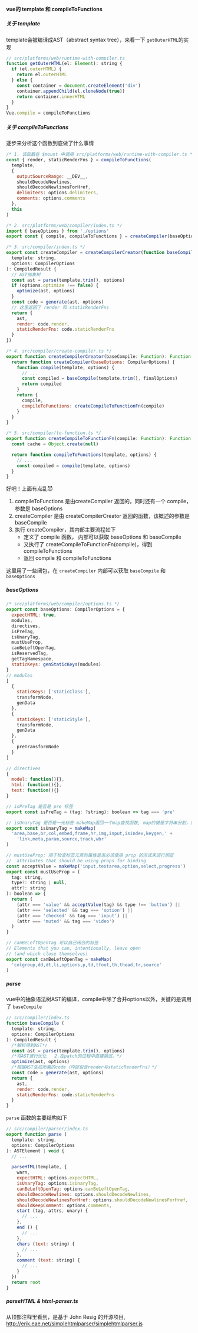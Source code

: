 #### vue的 template 和 compileToFunctions
##### 关于 template
template会被编译成AST（abstract syntax tree），来看一下 `getOuterHTML`的实现

```js
// src/platforms/web/runtime-with-compiler.ts
function getOuterHTML(el: Element): string {
  if (el.outerHTML) {
    return el.outerHTML
  } else {
    const container = document.createElement('div')
    container.appendChild(el.cloneNode(true))
    return container.innerHTML
  }
}
Vue.compile = compileToFunctions
```

##### 关于 compileToFunctions
逐步来分析这个函数到底做了什么事情
```js
/* 1. 该函数在 $mount 中调用 src/platforms/web/runtime-with-compiler.ts */
const { render, staticRenderFns } = compileToFunctions(
  template,
  {
    outputSourceRange: __DEV__,
    shouldDecodeNewlines,
    shouldDecodeNewlinesForHref,
    delimiters: options.delimiters,
    comments: options.comments
  },
  this
)

/* 2. src/platforms/web/compiler/index.ts */
import { baseOptions } from './options'
export const { compile, compileToFunctions } = createCompiler(baseOptions)

/* 3. src/compiler/index.ts */
export const createCompiler = createCompilerCreator(function baseCompile(
  template: string,
  options: CompilerOptions
): CompiledResult {
  // AST抽象树
  const ast = parse(template.trim(), options)
  if (options.optimize !== false) {
    optimize(ast, options)
  }
  const code = generate(ast, options)
  // 这里返回了 render 和 staticRenderFns
  return {
    ast,
    render: code.render,
    staticRenderFns: code.staticRenderFns
  }
})

/* 4. src/compiler/create-compiler.ts */
export function createCompilerCreator(baseCompile: Function): Function {
  return function createCompiler(baseOptions: CompilerOptions) {
    function compile(template, options) {
      // ...
      const compiled = baseCompile(template.trim(), finalOptions)
      return compiled
    }
    return {
      compile,
      compileToFunctions: createCompileToFunctionFn(compile)
    }
  }
}

/* 5. src/compiler/to-function.ts */
export function createCompileToFunctionFn(compile: Function): Function {
  const cache = Object.create(null)

  return function compileToFunctions(template, options) {
    // ...
    const compiled = compile(template, options)
  }
}

```
好吧！上面有点乱😈
1. compileToFunctions 是由createCompiler 返回的，同时还有一个 compile， 参数是 baseOptions
2. createCompiler 是由 createCompilerCreator 返回的函数，该概述的参数是 baseCompile
3. 执行 createCompiler，其内部主要流程如下
    - 定义了 compile 函数， 内部可以获取 baseOptions 和 baseCompile
    - 又执行了 createCompileToFunctionFn(compile)，得到compileToFunctions
    - 返回 compile 和 compileToFunctions

这里用了一些闭包，在 `createCompiler` 内部可以获取 `baseCompile` 和 `baseOptions`

##### baseOptions

```js
/* src/platforms/web/compiler/options.ts */
export const baseOptions: CompilerOptions = {
  expectHTML: true,
  modules,
  directives,
  isPreTag,
  isUnaryTag,
  mustUseProp,
  canBeLeftOpenTag,
  isReservedTag,
  getTagNamespace,
  staticKeys: genStaticKeys(modules)
}
// modules
[
  {
    staticKeys: ['staticClass'],
    transformNode,
    genData
  },
  {
    staticKeys: ['staticStyle'],
    transformNode,
    genData
  },
  {
    preTransformNode
  }
]

// directives
{
  model: function(){},
  html: function(){},
  text: function(){}
}

// isPreTag 是否是 pre 标签
export const isPreTag = (tag: ?string): boolean => tag === 'pre'

// isUnaryTag 是否是一元标签 makeMap返回一个map查找函数, map的键是字符串分割，键存在返回true
export const isUnaryTag = makeMap(
  'area,base,br,col,embed,frame,hr,img,input,isindex,keygen,' +
    'link,meta,param,source,track,wbr'
)

// mustUseProp: 用于检查标签元素的属性是否必须使用 prop 的方式来进行绑定
//  attributes that should be using props for binding
const acceptValue = makeMap('input,textarea,option,select,progress')
export const mustUseProp = (
  tag: string,
  type?: string | null,
  attr?: string
): boolean => {
  return (
    (attr === 'value' && acceptValue(tag) && type !== 'button') ||
    (attr === 'selected' && tag === 'option') ||
    (attr === 'checked' && tag === 'input') ||
    (attr === 'muted' && tag === 'video')
  )
}

// canBeLeftOpenTag 可以自己闭合的标签
// Elements that you can, intentionally, leave open
// (and which close themselves)
export const canBeLeftOpenTag = makeMap(
  'colgroup,dd,dt,li,options,p,td,tfoot,th,thead,tr,source'
)
```

##### parse 
vue中的抽象语法树AST的编译，compile中除了合并options以外，关键的是调用了 `baseCompile`
```js
// src/compiler/index.ts
function baseCompile (
  template: string,
  options: CompilerOptions
): CompiledResult {
  /*解析得到AST*/
  const ast = parse(template.trim(), options)
  /*将AST进行优化   2.在patch的过程中直接跳过。*/
  optimize(ast, options)
  /*根据AST生成所需的code（内部包含render与staticRenderFns）*/
  const code = generate(ast, options)
  return {
    ast,
    render: code.render,
    staticRenderFns: code.staticRenderFns
  }
}
```

`parse` 函数的主要结构如下
```js
// src/compiler/parser/index.ts
export function parse (
  template: string,
  options: CompilerOptions
): ASTElement | void {
  // ...

  parseHTML(template, {
    warn,
    expectHTML: options.expectHTML,
    isUnaryTag: options.isUnaryTag,
    canBeLeftOpenTag: options.canBeLeftOpenTag,
    shouldDecodeNewlines: options.shouldDecodeNewlines,
    shouldDecodeNewlinesForHref: options.shouldDecodeNewlinesForHref,
    shouldKeepComment: options.comments,
    start (tag, attrs, unary) {
      // ...
    },
    end () {
      // ...
    },
    chars (text: string) {
      // ...
    },
    comment (text: string) {
      // ...
    }
  })
  return root
}
```

##### parseHTML & html-parser.ts
从顶部注释里看到，是基于 John Resig 的开源项目, http://erik.eae.net/simplehtmlparser/simplehtmlparser.js


